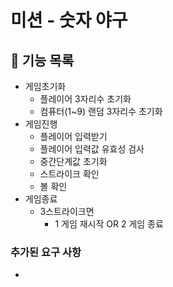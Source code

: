 # 미션 - 숫자 야구

## 🚀 기능 목록
- 게임초기화
  - 플레이어 3자리수 초기화
  - 컴퓨터(1~9) 랜덤 3자리수 초기화
- 게임진행
  - 플레이어 입력받기
  - 플레이어 입력값 유효성 검사
  - 중간단계값 초기화
  - 스트라이크 확인
  - 볼 확인
- 게임종료
  - 3스트라이크면 
    - 1 게임 재시작 OR 2 게임 종료 

### 추가된 요구 사항

- 




